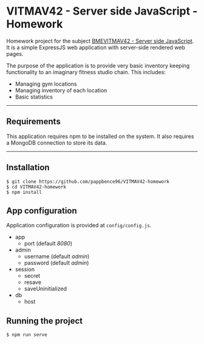 # VITMAV42 - Server side JavaScript - Homework

Homework project for the subject [BMEVITMAV42 - Server side JavaScript](http://malna.tmit.bme.hu/vitmav42/). It is a simple ExpressJS web application with server-side rendered web pages. 

The purpose of the application is to provide very basic inventory keeping functionality to an imaginary fitness studio chain. This includes:  
- Managing gym locations  
- Managing inventory of each location  
- Basic statistics

---
## Requirements

This application requires npm to be installed on the system. It also requires a MongoDB connection to store its data.

---

## Installation

    $ git clone https://github.com/pappbence96/VITMAV42-homework
    $ cd VITMAV42-homework
    $ npm install

## App configuration

Application configuration is provided at `config/config.js`.

- app
  - port (default *8080*)
- admin
  - username (default *admin*)
  - password (default *admin*)
- session
  - secret
  - resave
  - saveUninitialized
- db
  - host

## Running the project

    $ npm run serve
